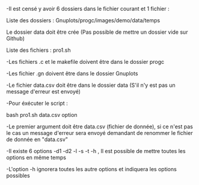 -Il est censé y avoir 6 dossiers dans le fichier courant et 1 fichier :


Liste des dossiers : Gnuplots/progc/images/demo/data/temps

Le dossier data doit être crée (Pas possible de mettre un dossier vide sur Github) 

Liste des fichiers : pro1.sh


-Les fichiers .c et le makefile doivent être dans le dossier progc


-Les fichier .gn doivent être dans le dossier Gnuplots


-Le fichier data.csv doit être dans le dossier data (S'il n'y est pas un message d'erreur est envoyé)


-Pour éxécuter le script :

bash pro1.sh data.csv option


-Le premier argument doit être data.csv (fichier de donnée), si ce n'est pas le cas un message d'erreur sera envoyé demandant de renommer le fichier de donnée en "data.csv"


-Il existe 6 options -d1 -d2 -l -s -t -h , Il est possible de mettre toutes les options en même temps


-L'option -h ignorera toutes les autre options et indiquera les options possibles
